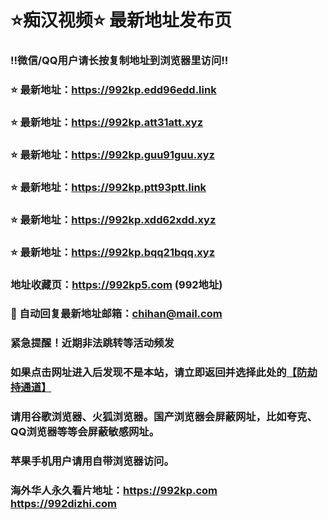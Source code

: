# ⭐️痴汉视频⭐️ 最新地址发布页

### ‼️微信/QQ用户请长按复制地址到浏览器里访问‼️

### ⭐️ 最新地址：https://992kp.edd96edd.link

### ⭐️ 最新地址：https://992kp.att31att.xyz

### ⭐️ 最新地址：https://992kp.guu91guu.xyz

### ⭐️ 最新地址：https://992kp.ptt93ptt.link

### ⭐️ 最新地址：https://992kp.xdd62xdd.xyz

### ⭐️ 最新地址：https://992kp.bqq21bqq.xyz



### 地址收藏页：https://992kp5.com (992地址)
### 📧 自动回复最新地址邮箱：chihan@mail.com
### 紧急提醒！近期非法跳转等活动频发
### 如果点击网址进入后发现不是本站，请立即返回并选择此处的[【防劫持通道】](https://23.224.130.222:7583)
### 请用谷歌浏览器、火狐浏览器。国产浏览器会屏蔽网址，比如夸克、QQ浏览器等等会屏蔽敏感网址。
### 苹果手机用户请用自带浏览器访问。
### 海外华人永久看片地址：https://992kp.com  https://992dizhi.com
